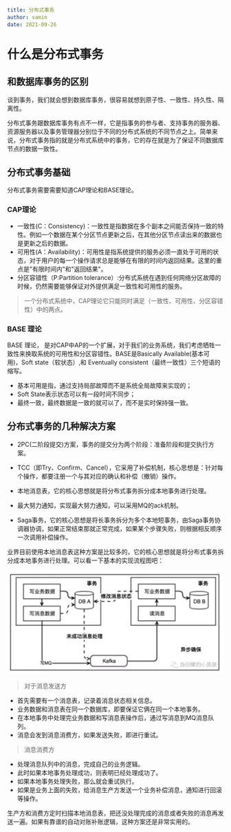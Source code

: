 ```yaml
title: 分布式事务 
author: samin
date: 2021-09-26
```

# 什么是分布式事务

## 和数据库事务的区别

谈到事务，我们就会想到数据库事务，很容易就想到原子性、一致性、持久性、隔离性。

分布式事务跟数据库事务有点不一样，它是指事务的参与者、支持事务的服务器、资源服务器以及事务管理器分别位于不同的分布式系统的不同节点之上。简单来说，分布式事务指的就是分布式系统中的事务，它的存在就是为了保证不同数据库节点的数据一致性。

## 分布式事务基础

分布式事务需要需要知道CAP理论和BASE理论。

### CAP理论

- 一致性(C：Consistency)：一致性是指数据在多个副本之间能否保持一致的特性。例如一个数据在某个分区节点更新之后，在其他分区节点读出来的数据也是更新之后的数据。
- 可用性(A：Availability)：可用性是指系统提供的服务必须一直处于可用的状态，对于用户的每一个操作请求总是能够在有限的时间内返回结果。这里的重点是"有限时间内"和"返回结果"。
- 分区容错性（P:Partition tolerance）:分布式系统在遇到任何网络分区故障的时候，仍然需要能够保证对外提供满足一致性和可用性的服务。

> 一个分布式系统中，CAP理论它只能同时满足（一致性、可用性、分区容错性）中的两点。

### BASE 理论

BASE 理论， 是对CAP中AP的一个扩展，对于我们的业务系统，我们考虑牺牲一致性来换取系统的可用性和分区容错性。BASE是Basically Available(基本可用)，Soft state（软状态）,和 Eventually consistent（最终一致性）三个短语的缩写。

- 基本可用是指，通过支持局部故障而不是系统全局故障来实现的；
- Soft State表示状态可以有一段时间不同步；
- 最终一致，最终数据是一致的就可以了，而不是实时保持强一致。

## 分布式事务的几种解决方案

- 2PC(二阶段提交)方案，事务的提交分为两个阶段：准备阶段和提交执行方案。

- TCC（即Try、Confirm、Cancel），它采用了补偿机制，核心思想是：针对每个操作，都要注册一个与其对应的确认和补偿（撤销）操作。

- 本地消息表，它的核心思想就是将分布式事务拆分成本地事务进行处理。

- 最大努力通知，实现最大努力通知，可以采用MQ的ack机制。

- Saga事务，它的核心思想是将长事务拆分为多个本地短事务，由Saga事务协调器协调，如果正常结束那就正常完成，如果某个步骤失败，则根据相反顺序一次调用补偿操作。

业界目前使用本地消息表这种方案是比较多的，它的核心思想就是将分布式事务拆分成本地事务进行处理。可以看一下基本的实现流程图吧：

![本地消息表方案](https://raw.githubusercontent.com/SaminZou/pic-repo/master/MircoService/本地消息表方案.jpg)

> 对于消息发送方

- 首先需要有一个消息表，记录着消息状态相关信息。
- 业务数据和消息表在同一个数据库，即要保证它俩在同一个本地事务。
- 在本地事务中处理完业务数据和写消息表操作后，通过写消息到MQ消息队列。
- 消息会发到消息消费方，如果发送失败，即进行重试。

> 消息消费方

- 处理消息队列中的消息，完成自己的业务逻辑。
- 此时如果本地事务处理成功，则表明已经处理成功了。
- 如果本地事务处理失败，那么就会重试执行。
- 如果是业务上面的失败，给消息生产方发送一个业务补偿消息，通知进行回滚等操作。

生产方和消费方定时扫描本地消息表，把还没处理完成的消息或者失败的消息再发送一遍。如果有靠谱的自动对账补账逻辑，这种方案还是非常实用的。